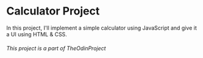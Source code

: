 # Calculator Project

In this project, I'll implement a simple calculator using JavaScript and give it
a UI using HTML & CSS.

###### This project is a part of TheOdinProject